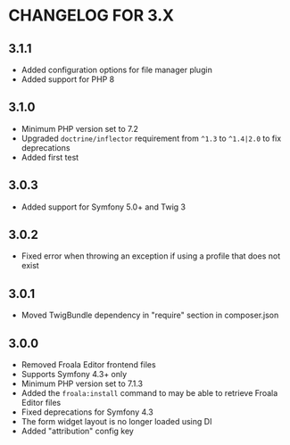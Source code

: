CHANGELOG FOR 3.X
=================

3.1.1
-----

* Added configuration options for file manager plugin
* Added support for PHP 8

3.1.0
-----

* Minimum PHP version set to 7.2
* Upgraded `doctrine/inflector` requirement from `^1.3` to `^1.4|2.0` to fix deprecations
* Added first test

3.0.3
-----

* Added support for Symfony 5.0+ and Twig 3

3.0.2
-----

* Fixed error when throwing an exception if using a profile that does not exist

3.0.1
-----

* Moved TwigBundle dependency in "require" section in composer.json

3.0.0
-----

* Removed Froala Editor frontend files
* Supports Symfony 4.3+ only
* Minimum PHP version set to 7.1.3
* Added the `froala:install` command to may be able to retrieve Froala Editor files
* Fixed deprecations for Symfony 4.3
* The form widget layout is no longer loaded using DI
* Added "attribution" config key
